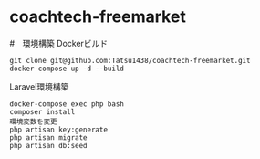 # coachtech-freemarket

#　環境構築
Dockerビルド

    git clone git@github.com:Tatsu1438/coachtech-freemarket.git
    docker-compose up -d --build

Laravel環境構築

    docker-compose exec php bash
    composer install
    環境変数を変更
    php artisan key:generate
    php artisan migrate
    php artisan db:seed
